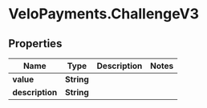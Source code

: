 # VeloPayments.ChallengeV3

## Properties

Name | Type | Description | Notes
------------ | ------------- | ------------- | -------------
**value** | **String** |  | 
**description** | **String** |  | 


